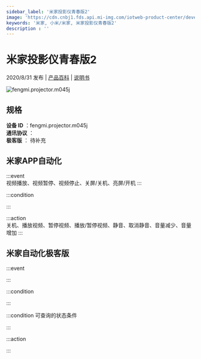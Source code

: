 ```yaml
---
sidebar_label: '米家投影仪青春版2'
image: 'https://cdn.cnbj1.fds.api.mi-img.com/iotweb-product-center/developer_1584698751823gNfz12nc.png?GalaxyAccessKeyId=AKVGLQWBOVIRQ3XLEW&Expires=9223372036854775807&Signature=wL7/wCjmJf08pb+V4t3xQGBNcwA='
keywords: '米家, 小米/米家, 米家投影仪青春版2'
description : ''
---
```

# 米家投影仪青春版2

2020/8/31 发布 | [产品百科](https://home.mi.com/webapp/content/baike/product/index.html?model=fengmi.projector.m045j/) | [说明书](https://home.mi.com/views/introduction.html?model=fengmi.projector.m045j&region=cn)

![fengmi.projector.m045j](https://cdn.cnbj1.fds.api.mi-img.com/iotweb-product-center/developer_1584698751823gNfz12nc.png?GalaxyAccessKeyId=AKVGLQWBOVIRQ3XLEW&Expires=9223372036854775807&Signature=wL7/wCjmJf08pb+V4t3xQGBNcwA=)

## 规格  
> 
**设备 ID** ：fengmi.projector.m045j  
**通讯协议** ：  
**极客版**  ： 待补充 


## 米家APP自动化  

:::event  
视频播放、视频暂停、视频停止、关屏/关机、亮屏/开机
:::

:::condition  

:::

:::action   
关机、播放视频、暂停视频、播放/暂停视频、静音、取消静音、音量减少、音量增加
:::

## 米家自动化极客版  

:::event  

:::

:::condition  

:::

:::condition 可查询的状态条件  

:::

:::action  

:::

        
